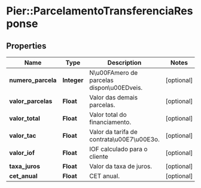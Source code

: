 # Pier::ParcelamentoTransferenciaResponse

## Properties
Name | Type | Description | Notes
------------ | ------------- | ------------- | -------------
**numero_parcela** | **Integer** | N\u00FAmero de parcelas dispon\u00EDveis. | [optional] 
**valor_parcelas** | **Float** | Valor das demais parcelas. | [optional] 
**valor_total** | **Float** | Valor total do financiamento. | [optional] 
**valor_tac** | **Float** | Valor da tarifa de contrata\u00E7\u00E3o. | [optional] 
**valor_iof** | **Float** | IOF calculado para o cliente | [optional] 
**taxa_juros** | **Float** | Valor da taxa de juros. | [optional] 
**cet_anual** | **Float** | CET anual. | [optional] 


